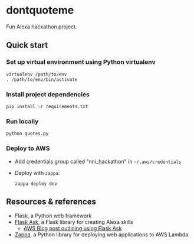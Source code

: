 # dontquoteme
Fun Alexa hackathon project.

## Quick start

### Set up virtual environment using Python virtualenv

    virtualenv /path/to/env
    . /path/to/env/bin/activate
    
### Install project dependencies

    pip install -r requirements.txt

### Run locally

    python quotes.py

### Deploy to AWS

* Add credentials group called "nni_hackathon" in `~/.aws/credentials`
* Deploy with `zappa`:

      zappa deploy dev

## Resources & references

* Flask, a Python web framework
* [Flask Ask](https://github.com/johnwheeler/flask-ask), a Flask library for creating Alexa skills 
  * [AWS Blog post outlining using Flask Ask](https://developer.amazon.com/blogs/post/Tx14R0IYYGH3SKT/Flask-Ask-A-New-Python-Framework-for-Rapid-Alexa-Skills-Kit-Development)
* [Zappa](https://github.com/Miserlou/Zappa), a Python library for deploying web applications to AWS Lambda
